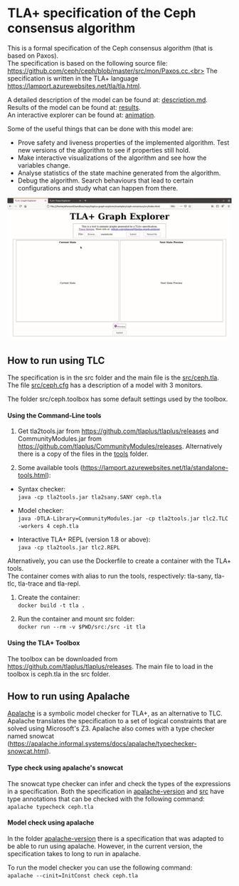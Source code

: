 # TLA+ specification of the Ceph consensus algorithm

This is a formal specification of the Ceph consensus algorithm (that is based on Paxos). <br>
The specification is based on the following source file: https://github.com/ceph/ceph/blob/master/src/mon/Paxos.cc.<br>
The specification is written in the TLA+ language https://lamport.azurewebsites.net/tla/tla.html.

A detailed description of the model can be found at: [description.md](description.md). <br>
Results of the model can be found at: [results](results). <br>
An interactive explorer can be found at: [animation](animation). <br>

Some of the useful things that can be done with this model are:
* Prove safety and liveness properties of the implemented algorithm. Test new versions of the algorithm to see if properties still hold.
* Make interactive visualizations of the algorithm and see how the variables change.
* Analyse statistics of the state machine generated from the algorithm.
* Debug the algorithm. Search behaviours that lead to certain configurations and study what can happen from there.

![](animation/example.gif)

## How to run using TLC

The specification is in the src folder and the main file is the [src/ceph.tla](src/ceph.tla). The file [src/ceph.cfg](src/ceph.cfg) has a description of a model with 3 monitors.

The folder src/ceph.toolbox has some default settings used by the toolbox.

#### Using the Command-Line tools

1. Get tla2tools.jar from https://github.com/tlaplus/tlaplus/releases and CommunityModules.jar from https://github.com/tlaplus/CommunityModules/releases. Alternatively there is a copy of the files in the [tools](tools) folder.

2. Some available tools (https://lamport.azurewebsites.net/tla/standalone-tools.html):
  * Syntax checker: <br>
  `java -cp tla2tools.jar tla2sany.SANY ceph.tla`

  * Model checker: <br>
  `java -DTLA-Library=CommunityModules.jar -cp tla2tools.jar tlc2.TLC -workers 4 ceph.tla`

  * Interactive TLA+ REPL (version 1.8 or above): <br>
  `java -cp tla2tools.jar tlc2.REPL`

Alternatively, you can use the Dockerfile to create a container with the TLA+ tools. <br>
The container comes with alias to run the tools, respectively: tla-sany, tla-tlc, tla-trace and tla-repl.

1. Create the container: <br>
`docker build -t tla .`

2. Run the container and mount src folder: <br>
`docker run --rm -v $PWD/src:/src -it tla`

#### Using the TLA+ Toolbox

The toolbox can be downloaded from https://github.com/tlaplus/tlaplus/releases. The main file to load in the toolbox is ceph.tla in the src folder.

## How to run using Apalache
[Apalache](https://apalache.informal.systems) is a symbolic model checker for TLA+, as an alternative to TLC. Apalache translates the specification to a set of logical constraints that are solved using Microsoft's Z3. Apalache also comes with a type checker named snowcat (https://apalache.informal.systems/docs/apalache/typechecker-snowcat.html).

#### Type check using apalache's snowcat
The snowcat type checker can infer and check the types of the expressions in a specification. Both the specification in [apalache-version](apalache-version) and [src](src) have type annotations that can be checked with the following command: <br>
`apalache typecheck ceph.tla`

#### Model check using apalache
In the folder [apalache-version](apalache-version) there is a specification that was adapted to be able to run using apalache. However, in the current version, the specification takes to long to run in apalache.

To run the model checker you can use the following command: <br>
`apalache --cinit=InitConst check ceph.tla`
